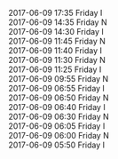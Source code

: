 2017-06-09 17:35 Friday  I  
2017-06-09 14:35 Friday  N  
2017-06-09 14:30 Friday  I  
2017-06-09 11:45 Friday  N  
2017-06-09 11:40 Friday  I  
2017-06-09 11:30 Friday  N  
2017-06-09 11:25 Friday  I  
2017-06-09 09:55 Friday  N  
2017-06-09 06:55 Friday  I  
2017-06-09 06:50 Friday  N  
2017-06-09 06:40 Friday  I  
2017-06-09 06:30 Friday  N  
2017-06-09 06:05 Friday  I  
2017-06-09 06:00 Friday  N  
2017-06-09 05:50 Friday  I  
